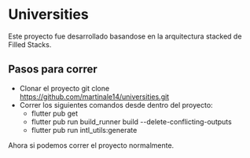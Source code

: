 # Universities

Este proyecto fue desarrollado basandose en la arquitectura stacked de Filled Stacks.

## Pasos para correr

- Clonar el proyecto git clone https://github.com/martinale14/universities.git
- Correr los siguientes comandos desde dentro del proyecto:
  - flutter pub get
  - flutter pub run build_runner build --delete-conflicting-outputs
  - flutter pub run intl_utils:generate

Ahora si podemos correr el proyecto normalmente.
